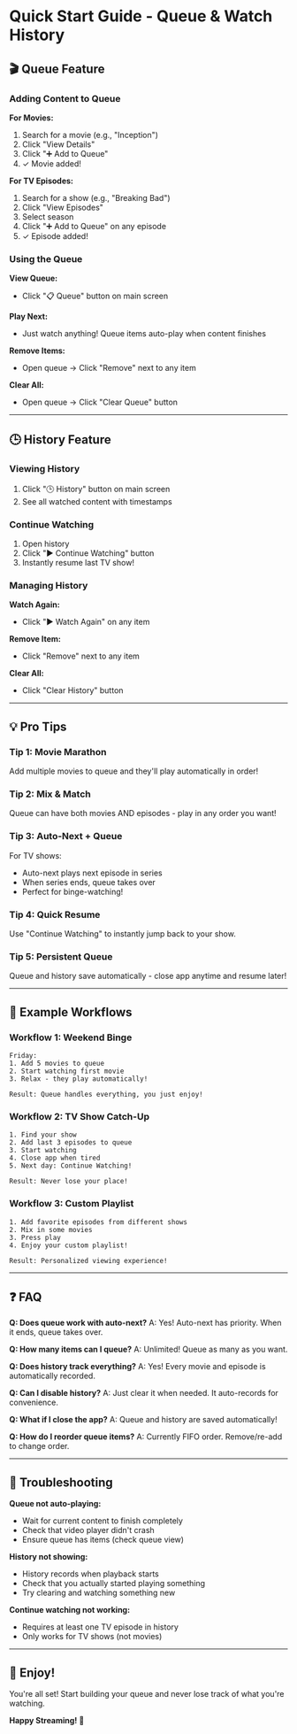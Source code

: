 # Quick Start Guide - Queue & Watch History

## 🎬 Queue Feature

### Adding Content to Queue

**For Movies:**
1. Search for a movie (e.g., "Inception")
2. Click "View Details"
3. Click "➕ Add to Queue"
4. ✓ Movie added!

**For TV Episodes:**
1. Search for a show (e.g., "Breaking Bad")
2. Click "View Episodes"
3. Select season
4. Click "➕ Add to Queue" on any episode
5. ✓ Episode added!

### Using the Queue

**View Queue:**
- Click "📋 Queue" button on main screen

**Play Next:**
- Just watch anything! Queue items auto-play when content finishes

**Remove Items:**
- Open queue → Click "Remove" next to any item

**Clear All:**
- Open queue → Click "Clear Queue" button

---

## 🕒 History Feature

### Viewing History

1. Click "🕒 History" button on main screen
2. See all watched content with timestamps

### Continue Watching

1. Open history
2. Click "▶ Continue Watching" button
3. Instantly resume last TV show!

### Managing History

**Watch Again:**
- Click "▶ Watch Again" on any item

**Remove Item:**
- Click "Remove" next to any item

**Clear All:**
- Click "Clear History" button

---

## 💡 Pro Tips

### Tip 1: Movie Marathon
Add multiple movies to queue and they'll play automatically in order!

### Tip 2: Mix & Match
Queue can have both movies AND episodes - play in any order you want!

### Tip 3: Auto-Next + Queue
For TV shows:
- Auto-next plays next episode in series
- When series ends, queue takes over
- Perfect for binge-watching!

### Tip 4: Quick Resume
Use "Continue Watching" to instantly jump back to your show.

### Tip 5: Persistent Queue
Queue and history save automatically - close app anytime and resume later!

---

## 🎯 Example Workflows

### Workflow 1: Weekend Binge
```
Friday:
1. Add 5 movies to queue
2. Start watching first movie
3. Relax - they play automatically!

Result: Queue handles everything, you just enjoy!
```

### Workflow 2: TV Show Catch-Up
```
1. Find your show
2. Add last 3 episodes to queue
3. Start watching
4. Close app when tired
5. Next day: Continue Watching!

Result: Never lose your place!
```

### Workflow 3: Custom Playlist
```
1. Add favorite episodes from different shows
2. Mix in some movies
3. Press play
4. Enjoy your custom playlist!

Result: Personalized viewing experience!
```

---

## ❓ FAQ

**Q: Does queue work with auto-next?**
A: Yes! Auto-next has priority. When it ends, queue takes over.

**Q: How many items can I queue?**
A: Unlimited! Queue as many as you want.

**Q: Does history track everything?**
A: Yes! Every movie and episode is automatically recorded.

**Q: Can I disable history?**
A: Just clear it when needed. It auto-records for convenience.

**Q: What if I close the app?**
A: Queue and history are saved automatically!

**Q: How do I reorder queue items?**
A: Currently FIFO order. Remove/re-add to change order.

---

## 🐛 Troubleshooting

**Queue not auto-playing:**
- Wait for current content to finish completely
- Check that video player didn't crash
- Ensure queue has items (check queue view)

**History not showing:**
- History records when playback starts
- Check that you actually started playing something
- Try clearing and watching something new

**Continue watching not working:**
- Requires at least one TV episode in history
- Only works for TV shows (not movies)

---

## 🎉 Enjoy!

You're all set! Start building your queue and never lose track of what you're watching.

**Happy Streaming! 🍿**


